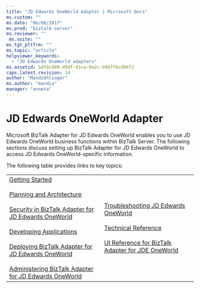 ```yaml
---
title: "JD Edwards OneWorld Adapter | Microsoft Docs"
ms.custom: ""
ms.date: "06/08/2017"
ms.prod: "biztalk-server"
ms.reviewer: ""
 ms.suite: ""
ms.tgt_pltfrm: ""
ms.topic: "article"
helpviewer_keywords: 
  - "JD Edwards OneWorld adapters"
ms.assetid: 5df8cd89-d9df-41ca-9a2c-b9d7fbcd06f2
caps.latest.revision: 14
author: "MandiOhlinger"
ms.author: "mandia"
manager: "anneta"
---
```

# JD Edwards OneWorld Adapter
Microsoft BizTalk Adapter for JD Edwards OneWorld enables you to use JD Edwards OneWorld business functions within BizTalk Server. The following sections discuss setting up BizTalk Adapter for JD Edwards OneWorld to access JD Edwards OneWorld-specific information.  
  
 The following table provides links to key topics:  
  
|||  
|-|-|  
|[Getting Started](../core/getting-started-with-biztalk-adapter-for-jd-edwards-oneworld.md)<br /><br /> [Planning and Architecture](../core/planning-and-architecture17.md)<br /><br /> [Security in BizTalk Adapter for JD Edwards OneWorld](../core/security-in-biztalk-adapter-for-jd-edwards-oneworld.md)<br /><br /> [Developing Applications](../core/developing-applications3.md)<br /><br /> [Deploying BizTalk Adapter for JD Edwards OneWorld](../core/deploying-biztalk-adapter-for-jd-edwards-oneworld.md)<br /><br /> [Administering BizTalk Adapter for JD Edwards OneWorld](../core/administering-biztalk-adapter-for-jd-edwards-oneworld.md)|[Troubleshooting JD Edwards OneWorld](../core/troubleshooting-jd-edwards-oneworld.md)<br /><br /> [Technical Reference](../core/technical-reference1.md)<br /><br /> [UI Reference for BizTalk Adapter for JDE OneWorld](../core/ui-reference-for-biztalk-adapter-for-jde-oneworld.md)|